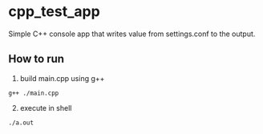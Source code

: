 # cpp_test_app
Simple C++ console app that writes value from settings.conf to the output.

## How to run
1. build main.cpp using g++
``` shell
g++ ./main.cpp
```

2. execute in shell
``` shell
./a.out
``` 
